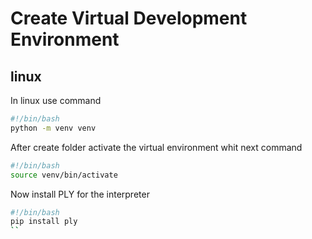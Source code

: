 # Create Virtual Development Environment

## linux

In linux use command

```bash
#!/bin/bash
python -m venv venv
```

After create folder activate the virtual environment whit next command

```bash
#!/bin/bash
source venv/bin/activate 
```

Now install PLY for the interpreter

```bash
#!/bin/bash
pip install ply 
``
